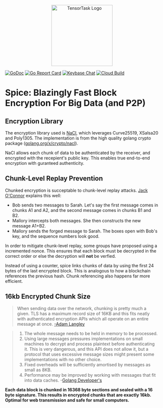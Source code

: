 <p align="center">
<img width="200" alt="TensorTask Logo" src="https://storage.googleapis.com/tensortask-static/tensortask_transparent.png">
</p>

[![GoDoc][1]][2] [![Go Report Card][3]][4] [![Keybase Chat][5]][6] [![Cloud Build][7]][8]

[1]: https://godoc.org/github.com/tensortask/spice?status.svg
[2]: https://godoc.org/github.com/tensortask/spice
[3]: https://goreportcard.com/badge/github.com/tensortask/spice
[4]: https://goreportcard.com/report/github.com/tensortask/spice
[5]: https://img.shields.io/badge/keybase%20chat-tensortask.public-blue.svg
[6]: https://keybase.io/team/tensortask.public
[7]: https://storage.googleapis.com/tensortask-static/build/spice.svg
[8]: https://github.com/sbsends/cloud-build-badge

[9]: http://nacl.cr.yp.to/
[10]: https://godoc.org/golang.org/x/crypto/nacl
[11]: https://crypto.stackexchange.com/questions/22435/public-key-encryption-and-big-files-with-nacl#answer-31554
[12]: https://www.imperialviolet.org/2014/06/27/streamingencryption.html
[13]: https://godoc.org/golang.org/x/crypto/nacl/secretbox

# Spice: Blazingly Fast Block Encryption For Big Data (and P2P)

## Encryption Library
The encryption library used is [NaCl][9], which leverages Curve25519, XSalsa20 and Poly1305. The implementation is from the high quality golang crypto package ([golang.org/x/crypto/nacl][10]).

NaCl allows each chunk of data to be authenticated by the receiver, and encrypted with the recepient's public key. This enables true end-to-end encryption with guranteed authenticity.

## Chunk-Level Replay Prevention
Chunked encryption is succeptable to chunk-level replay attacks. [Jack O'Connor][11] explains this well: 

* Bob sends two messages to Sarah. Let's say the first message comes in chunks A1 and A2, and the second message comes in chunks B1 and B2.
* Mallory intercepts both messages. She then constructs the new message A1+B2.
* Mallory sends the forged message to Sarah. The boxes open with Bob's key, and the sequence numbers look good.


In order to mitigate chunk-level replay, some groups have proposed using a incremented nonce. This ensures that each block must be decrypted in the correct order or else the decryption will **not** be verfied.

Instead of using a counter, spice links chunks of data by using the first 24 bytes of the last encrypted block. This is analogous to how a blockchain references the previous hash. Chunk referencing also happens far more efficient.

## 16kb Encrypted Chunk Size
> When sending data over the network, chunking is pretty much a given. TLS has a maximum record size of 16KB and this fits neatly with authenticated encryption APIs which all operate on an entire message at once. [-Adam Langley][11]


>1. The whole message needs to be held in memory to be processed.
>2. Using large messages pressures implementations on small machines to decrypt and process plaintext before authenticating it. This is very dangerous, and this API does not allow it, but a protocol that uses excessive message sizes might present some implementations with no other choice.
>3. Fixed overheads will be sufficiently amortised by messages as small as 8KB.
>4. Performance may be improved by working with messages that fit into data caches.
>-[Golang Developer's][13]

**Each data block is chunked in 16368 byte sections and sealed with a 16 byte signature. This results in encrypted chunks that are exactly 16kb. Optimal for web transmission and safe for small computers.**
